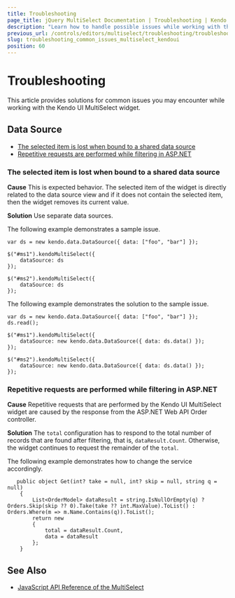 ```yaml
---
title: Troubleshooting
page_title: jQuery MultiSelect Documentation | Troubleshooting | Kendo UI
description: "Learn how to handle possible issues while working with the Kendo UI MultiSelect widget."
previous_url: /controls/editors/multiselect/troubleshooting/troubleshooting
slug: troubleshooting_common_issues_multiselect_kendoui
position: 60
---
```


# Troubleshooting

This article provides solutions for common issues you may encounter while working with the Kendo UI MultiSelect widget.

## Data Source

* [The selected item is lost when bound to a shared data source](#the-selected-item-is-lost-when-bound-to-shared-datasource)
* [Repetitive requests are performed while filtering in ASP.NET](#repetitive-requests-are-performed-while-filtering-in-aspnet)

### The selected item is lost when bound to a shared data source

**Cause** This is expected behavior. The selected item of the widget is directly related to the data source view and if it does not contain the selected item, then the widget removes its current value.

**Solution** Use separate data sources.

The following example demonstrates a sample issue.

    var ds = new kendo.data.DataSource({ data: ["foo", "bar"] });

    $("#ms1").kendoMultiSelect({
        dataSource: ds
    });

    $("#ms2").kendoMultiSelect({
        dataSource: ds
    });

The following example demonstrates the solution to the sample issue.   

    var ds = new kendo.data.DataSource({ data: ["foo", "bar"] });
    ds.read();

    $("#ms1").kendoMultiSelect({
        dataSource: new kendo.data.DataSource({ data: ds.data() });
    });

    $("#ms2").kendoMultiSelect({
        dataSource: new kendo.data.DataSource({ data: ds.data() });
    });

### Repetitive requests are performed while filtering in ASP.NET

**Cause** Repetitive requests that are performed by the Kendo UI MultiSelect widget are caused by the response from the ASP.NET Web API Order controller.

**Solution** The `total` configuration has to respond to the total number of records that are found after filtering, that is, `dataResult.Count`. Otherwise, the widget continues to request the remainder of the `total`.

The following example demonstrates how to change the service accordingly.

```
   public object Get(int? take = null, int? skip = null, string q = null)
    {
    	List<OrderModel> dataResult = string.IsNullOrEmpty(q) ? Orders.Skip(skip ?? 0).Take(take ?? int.MaxValue).ToList() : Orders.Where(m => m.Name.Contains(q)).ToList();
    	return new
    	{
    		total = dataResult.Count,
    		data = dataResult
    	};
    }
```

## See Also

* [JavaScript API Reference of the MultiSelect](/api/javascript/ui/multiselect)
